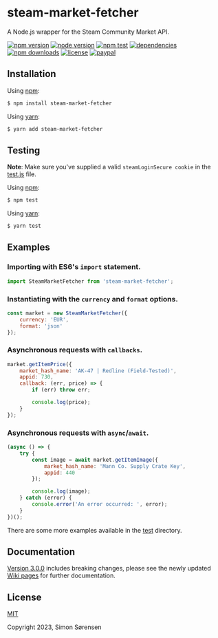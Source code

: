 # steam-market-fetcher
A Node.js wrapper for the Steam Community Market API.

[![npm version](https://img.shields.io/npm/v/steam-market-fetcher.svg?style=flat-square)](https://npmjs.com/package/steam-market-fetcher)
[![node version](https://img.shields.io/node/v/steam-market-fetcher?style=flat-square)](https://nodejs.org/en/about/releases/)
[![npm test](https://img.shields.io/github/actions/workflow/status/SnaBe/node-steam-market-fetcher/test.yml?logo=github&branch=master&style=flat-square)](https://github.com/SnaBe/node-steam-market-fetcher/actions/workflows/test.yml)
[![dependencies](https://img.shields.io/librariesio/release/npm/steam-market-fetcher?style=flat-square)](https://www.npmjs.com/package/steam-market-fetcher)
[![npm downloads](https://img.shields.io/npm/dm/steam-market-fetcher.svg?style=flat-square)](https://npmjs.com/package/steam-market-fetcher)
[![license](https://img.shields.io/npm/l/steam-market-fetcher.svg?style=flat-square)](https://github.com/SnaBe/node-steam-market-fetcher/blob/master/LICENSE)
[![paypal](https://img.shields.io/badge/paypal-donate-yellow.svg?style=flat-square)](https://www.paypal.me/snabe)

## Installation

Using [npm](https://www.npmjs.com/package/steam-market-fetcher):

```bash
$ npm install steam-market-fetcher
```

Using [yarn](https://yarnpkg.com/package/steam-market-fetcher):

```bash
$ yarn add steam-market-fetcher
```

## Testing

**Note**: Make sure you've supplied a valid `steamLoginSecure cookie` in the [test.js](https://github.com/SnaBe/node-steam-market-fetcher/blob/master/test/test.js) file.

Using [npm](https://docs.npmjs.com/cli/v8/commands/npm-run-script):
```bash
$ npm test
```

Using [yarn](https://classic.yarnpkg.com/lang/en/docs/cli/run/):
```bash
$ yarn test
```

## Examples

### Importing with ES6's `import` statement.

```js
import SteamMarketFetcher from 'steam-market-fetcher';
```

### Instantiating with the `currency` and `format` options.
```js
const market = new SteamMarketFetcher({
    currency: 'EUR',
    format: 'json'
});
```

### Asynchronous requests with `callbacks`.

```js
market.getItemPrice({
    market_hash_name: 'AK-47 | Redline (Field-Tested)',
    appid: 730,
    callback: (err, price) => {
        if (err) throw err;

        console.log(price);
    }
});
```

### Asynchronous requests with `async`/`await`.

```js
(async () => {
    try {
        const image = await market.getItemImage({
            market_hash_name: 'Mann Co. Supply Crate Key',
            appid: 440
        });

        console.log(image);
    } catch (error) {
        console.error('An error occurred: ', error);
    }
})();
```

There are some more examples available in the [test](https://github.com/SnaBe/node-steam-market-fetcher/tree/master/test) directory.

## Documentation

[Version 3.0.0](https://github.com/SnaBe/node-steam-market-fetcher/releases/tag/v2.1.0) includes breaking changes, please see the newly updated [Wiki pages](https://github.com/SnaBe/node-steam-market-fetcher/wiki) for further documentation.

## License

[MIT](LICENSE)

Copyright 2023, Simon Sørensen
